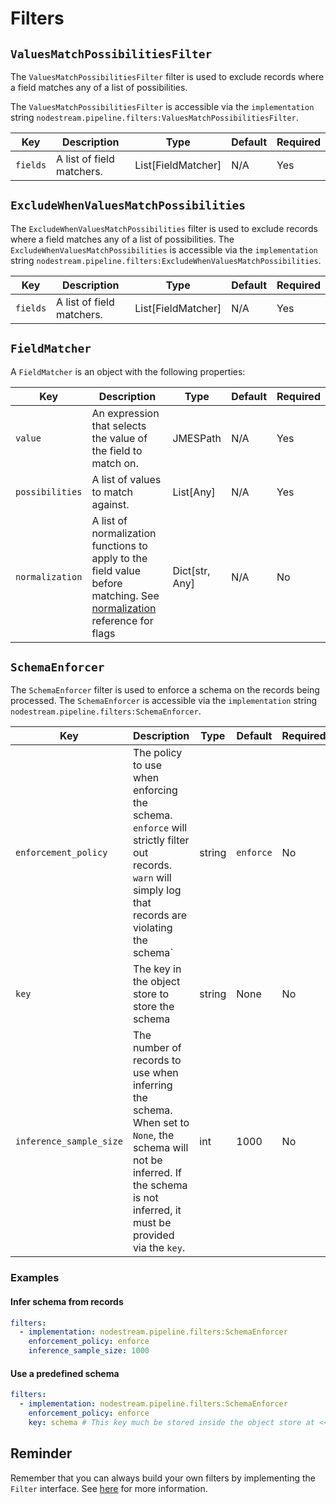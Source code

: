 # Filters 

## `ValuesMatchPossibilitiesFilter`


The `ValuesMatchPossibilitiesFilter` filter is used to exclude records where a field matches any of a list of possibilities. 

The `ValuesMatchPossibilitiesFilter` is accessible via the `implementation` string `nodestream.pipeline.filters:ValuesMatchPossibilitiesFilter`.


| Key      | Description               | Type               | Default | Required |
| -------- | ------------------------- | ------------------ | ------- | -------- |
| `fields` | A list of field matchers. | List[FieldMatcher] | N/A     | Yes      |


## `ExcludeWhenValuesMatchPossibilities`

The `ExcludeWhenValuesMatchPossibilities` filter is used to exclude records where a field matches any of a list of possibilities.
The `ExcludeWhenValuesMatchPossibilities` is accessible via the `implementation` string `nodestream.pipeline.filters:ExcludeWhenValuesMatchPossibilities`.


| Key      | Description               | Type               | Default | Required |
| -------- | ------------------------- | ------------------ | ------- | -------- |
| `fields` | A list of field matchers. | List[FieldMatcher] | N/A     | Yes      |


## `FieldMatcher`

A `FieldMatcher` is an object with the following properties:

| Key             | Description                                                                                                                                         | Type           | Default | Required |
| --------------- | --------------------------------------------------------------------------------------------------------------------------------------------------- | -------------- | ------- | -------- |
| `value`         | An expression that selects the value of the field to match on.                                                                                      | JMESPath       | N/A     | Yes      |
| `possibilities` | A list of values to match against.                                                                                                                  | List[Any]      | N/A     | Yes      |
| `normalization` | A list of normalization functions to apply to the field value before matching. See [normalization](../interpreting#normalizers) reference for flags | Dict[str, Any] | N/A     | No       |


## `SchemaEnforcer`

The `SchemaEnforcer` filter is used to enforce a schema on the records being processed.
The `SchemaEnforcer` is accessible via the `implementation` string `nodestream.pipeline.filters:SchemaEnforcer`.

| Key                  | Description                                                                                                                                            | Type   | Default   | Required |
| -------------------- | ------------------------------------------------------------------------------------------------------------------------------------------------------ | ------ | --------- | -------- |
| `enforcement_policy` | The policy to use when enforcing the schema. `enforce` will strictly filter out records. `warn` will simply log that records are violating the schema` | string | `enforce` | No       |
| `key`                | The key in the object store to store the schema                                                                                                        | string | None      | No       |
| `inference_sample_size` | The number of records to use when inferring the schema. When set to `None`, the schema will not be inferred. If the schema is not inferred, it must be provided via the `key`. | int    | 1000      | No       |

### Examples 

#### Infer schema from records

```yaml
filters:
  - implementation: nodestream.pipeline.filters:SchemaEnforcer
    enforcement_policy: enforce
    inference_sample_size: 1000
```

#### Use a predefined schema

```yaml
filters:
  - implementation: nodestream.pipeline.filters:SchemaEnforcer
    enforcement_policy: enforce
    key: schema # This key much be stored inside the object store at <<pipeline_fila_sha_256>>/<<step-index>>/schema
```


## Reminder

Remember that you can always build your own filters by implementing the `Filter` interface. See [here](../../tutorials-advanced/new-steps) for more information.

